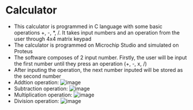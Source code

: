 # Calculator
- This calculator is programmed in C language with some basic operations +, -, *, /. It takes input numbers and an operation from the user through 4x4 matrix keypad
- The calculator is programmed on Microchip Studio and simulated on Proteus
- The software composes of 2 input number. Firstly, the user will be input the first number until they press an operation (+, -, x, /)
- After inputing the operation, the next number inputed will be stored as the second number
- Addtion operation:
![image](https://github.com/doanminh2203/8-bit-Calculator/assets/153622274/438307e9-aac0-45e3-8ddd-14f54d86888d)
- Subtraction operation:
![image](https://github.com/doanminh2203/8-bit-Calculator/assets/153622274/fb222cdf-bd45-423c-a512-08cc6dd0e992)
- Multiplication operation:
![image](https://github.com/doanminh2203/8-bit-Calculator/assets/153622274/6ff44cb7-15a8-4f56-84ff-d9974708e7b7)
- Division operation:
  ![image](https://github.com/doanminh2203/8-bit-Calculator/assets/153622274/2dc566ce-0ebb-4859-a835-2c0ea5b18d91)
